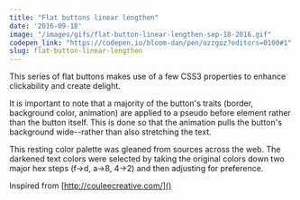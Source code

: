 ```yaml
---
title: "Flat buttons linear lengthen"
date: '2016-09-18'
image: "/images/gifs/flat-button-linear-lengthen-sep-18-2016.gif"
codepen_link: "https://codepen.io/bloom-dan/pen/ozzgoz?editors=0100#1"
slug: flat-button-linear-lengthen
---
```


This series of flat buttons makes use of a few CSS3 properties to enhance clickability and create delight.

It is important to note that a majority of the button's traits (border, background color, animation) are applied to a pseudo before element rather than the button itself. This is done so that the animation pulls the button's background wide--rather than also stretching the text.

This resting color palette was gleaned from sources across the web. The darkened text colors were selected by taking the original colors down two major hex steps (f->d, a->8, 4->2) and then adjusting for preference.

Inspired from [http://couleecreative.com/]()
